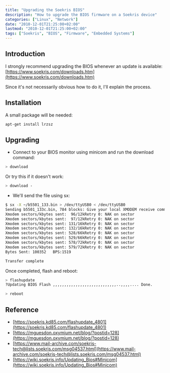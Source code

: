 ```yaml
---
title: "Upgrading the Soekris BIOS"
description: "How to upgrade the BIOS firmware on a Soekris device"
categories: ["Linux", "Network"]
date: "2010-12-01T21:25:00+02:00"
lastmod: "2010-12-01T21:25:00+02:00"
tags: ["Soekris", "BIOS", "Firmware", "Embedded Systems"]
---
```


## Introduction

I strongly recommend upgrading the BIOS whenever an update is available: [https://www.soekris.com/downloads.htm](https://www.soekris.com/downloads.htm)

Since it's not necessarily obvious how to do it, I'll explain the process.

## Installation

A small package will be needed:

```bash
apt-get install lrzsz
```

## Upgrading

- Connect to your BIOS monitor using minicom and run the download command:

```bash
> download
```

Or try this if it doesn't work:

```bash
> download -
```

- We'll send the file using sx:

```bash
$ sx -X ~/b5501_133.bin > /dev/ttyUSB0 < /dev/ttyUSB0
Sending b5501_133c.bin, 784 blocks: Give your local XMODEM receive command now.
Xmodem sectors/kbytes sent:  96/12kRetry 0: NAK on sector
Xmodem sectors/kbytes sent:  97/12kRetry 0: NAK on sector
Xmodem sectors/kbytes sent: 131/16kRetry 0: NAK on sector
Xmodem sectors/kbytes sent: 132/16kRetry 0: NAK on sector
Xmodem sectors/kbytes sent: 528/66kRetry 0: NAK on sector
Xmodem sectors/kbytes sent: 529/66kRetry 0: NAK on sector
Xmodem sectors/kbytes sent: 578/72kRetry 0: NAK on sector
Xmodem sectors/kbytes sent: 579/72kRetry 0: NAK on sector
Bytes Sent: 100352   BPS:1519

Transfer complete
```

Once completed, flash and reboot:

```bash
> flashupdate
?Updating BIOS Flash ,,,,,,,,,,,,,,,,,,,,,,,,,,,,..,,,,.... Done.

> reboot
```

## Reference

- [https://soekris.kd85.com/flashupdate_4801](https://soekris.kd85.com/flashupdate_4801)
- [https://mguesdon.oxymium.net/blog/?postid=128](https://mguesdon.oxymium.net/blog/?postid=128)
- [https://www.mail-archive.com/soekris-tech@lists.soekris.com/msg04537.html](https://www.mail-archive.com/soekris-tech@lists.soekris.com/msg04537.html)
- [https://wiki.soekris.info/Updating_Bios#Minicom](https://wiki.soekris.info/Updating_Bios#Minicom)
